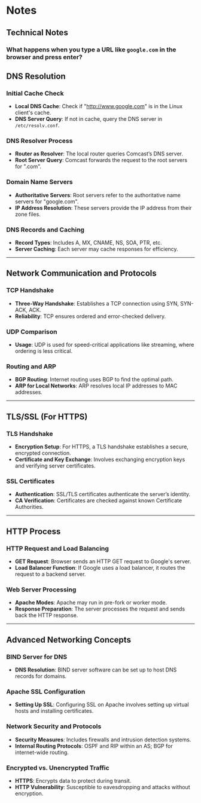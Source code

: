 # Notes

## Technical Notes

### What happens when you type a URL like `google.com` in the browser and press enter?

## DNS Resolution

### Initial Cache Check
- **Local DNS Cache**: Check if "http://www.google.com" is in the Linux client's cache.
- **DNS Server Query**: If not in cache, query the DNS server in `/etc/resolv.conf`.

### DNS Resolver Process
- **Router as Resolver**: The local router queries Comcast’s DNS server.
- **Root Server Query**: Comcast forwards the request to the root servers for ".com".

### Domain Name Servers
- **Authoritative Servers**: Root servers refer to the authoritative name servers for "google.com".
- **IP Address Resolution**: These servers provide the IP address from their zone files.

### DNS Records and Caching
- **Record Types**: Includes A, MX, CNAME, NS, SOA, PTR, etc.
- **Server Caching**: Each server may cache responses for efficiency.

---

## Network Communication and Protocols

### TCP Handshake
- **Three-Way Handshake**: Establishes a TCP connection using SYN, SYN-ACK, ACK.
- **Reliability**: TCP ensures ordered and error-checked delivery.

### UDP Comparison
- **Usage**: UDP is used for speed-critical applications like streaming, where ordering is less critical.

### Routing and ARP
- **BGP Routing**: Internet routing uses BGP to find the optimal path.
- **ARP for Local Networks**: ARP resolves local IP addresses to MAC addresses.

---

## TLS/SSL (For HTTPS)

### TLS Handshake
- **Encryption Setup**: For HTTPS, a TLS handshake establishes a secure, encrypted connection.
- **Certificate and Key Exchange**: Involves exchanging encryption keys and verifying server certificates.

### SSL Certificates
- **Authentication**: SSL/TLS certificates authenticate the server’s identity.
- **CA Verification**: Certificates are checked against known Certificate Authorities.

---

## HTTP Process

### HTTP Request and Load Balancing
- **GET Request**: Browser sends an HTTP GET request to Google's server.
- **Load Balancer Function**: If Google uses a load balancer, it routes the request to a backend server.

### Web Server Processing
- **Apache Modes**: Apache may run in pre-fork or worker mode.
- **Response Preparation**: The server processes the request and sends back the HTTP response.

---

## Advanced Networking Concepts

### BIND Server for DNS
- **DNS Resolution**: BIND server software can be set up to host DNS records for domains.

### Apache SSL Configuration
- **Setting Up SSL**: Configuring SSL on Apache involves setting up virtual hosts and installing certificates.

### Network Security and Protocols
- **Security Measures**: Includes firewalls and intrusion detection systems.
- **Internal Routing Protocols**: OSPF and RIP within an AS; BGP for internet-wide routing.

### Encrypted vs. Unencrypted Traffic
- **HTTPS**: Encrypts data to protect during transit.
- **HTTP Vulnerability**: Susceptible to eavesdropping and attacks without encryption.

